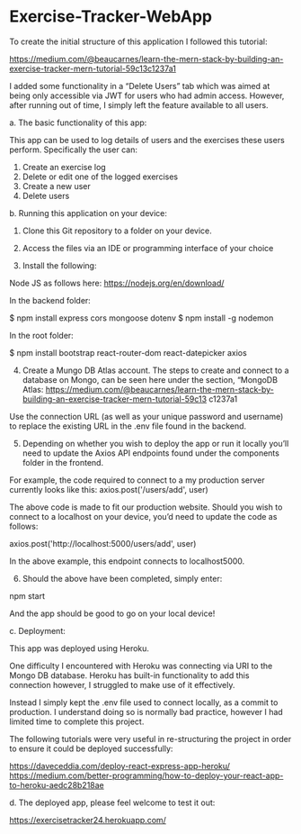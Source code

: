 # Exercise-Tracker-WebApp

To create the initial structure of this application I followed this tutorial:

https://medium.com/@beaucarnes/learn-the-mern-stack-by-building-an-exercise-tracker-mern-tutorial-59c13c1237a1

I added some functionality in a “Delete Users” tab which was aimed at being only accessible via JWT for users who
had admin access. However, after running out of time, I simply left the feature available to all users.

a. The basic functionality of this app:

This app can be used to log details of users and the exercises these users perform.
Specifically the user can:

1. Create an exercise log
2. Delete or edit one of the logged exercises
3. Create a new user
4. Delete users

b. Running this application on your device:

1. Clone this Git repository to a folder on your device.

2. Access the files via an IDE or programming interface of your choice

3. Install the following:

Node JS as follows here:
https://nodejs.org/en/download/

In the backend folder:

$ npm install express cors mongoose dotenv
$ npm install -g nodemon

In the root folder:

$ npm install bootstrap react-router-dom react-datepicker axios

4. Create a Mungo DB Atlas account. The steps to create and connect to a database on Mongo, can be
seen here under the section, “MongoDB Atlas:
https://medium.com/@beaucarnes/learn-the-mern-stack-by-building-an-exercise-tracker-mern-tutorial-59c13
c1237a1

Use the connection URL (as well as your unique password and username) to replace the existing URL in
the .env file found in the backend.

5. Depending on whether you wish to deploy the app or run it locally you’ll need to update the Axios API
endpoints found under the components folder in the frontend.

For example, the code required to connect to a my production server currently looks like this:
axios.post('/users/add', user)

The above code is made to fit our production website. Should you wish to connect to a localhost on your
device, you’d need to update the code as follows:

axios.post('http://localhost:5000/users/add', user)

In the above example, this endpoint connects to localhost5000.

6. Should the above have been completed, simply enter:

npm start

And the app should be good to go on your local device!

c. Deployment:

This app was deployed using Heroku.

One difficulty I encountered with Heroku was connecting via URI to the Mongo DB database. Heroku has
built-in functionality to add this connection however, I struggled to make use of it effectively.

Instead I simply kept the .env file used to connect locally, as a commit to production. I understand doing so
is normally bad practice, however I had limited time to complete this project.

The following tutorials were very useful in re-structuring the project in order to ensure it could be deployed
successfully:

https://daveceddia.com/deploy-react-express-app-heroku/
https://medium.com/better-programming/how-to-deploy-your-react-app-to-heroku-aedc28b218ae

d. The deployed app, please feel welcome to test it out:

https://exercisetracker24.herokuapp.com/
